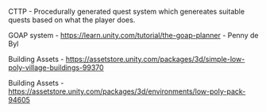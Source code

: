CTTP - Procedurally generated quest system which genereates suitable quests based on what the player does.

 
GOAP system - https://learn.unity.com/tutorial/the-goap-planner - Penny de Byl

Building Assets - https://assetstore.unity.com/packages/3d/simple-low-poly-village-buildings-99370

Building Assets - https://assetstore.unity.com/packages/3d/environments/low-poly-pack-94605
